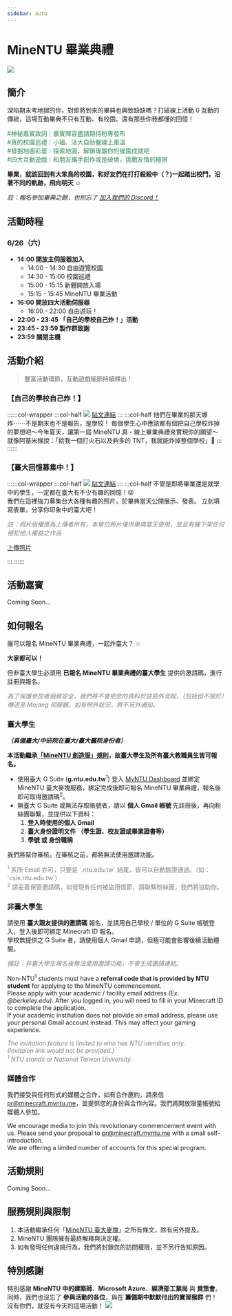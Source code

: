 ```yaml
---
sidebar: auto
---
```

# MineNTU 畢業典禮

![](/images/minentu-grad-banner.png)<br>


## 簡介
深陷期末考地獄的你，對即將到來的畢典也興致缺缺嗎？打破線上活動 0 互動的傳統，這場互動畢典不只有互動、有校園、還有那些你我都懂的回憶！<br>
<p style="color:SeaGreen;">
#神秘嘉賓致詞｜嘉賓陣容盡請期待粉專發布 <br>
#真的校園巡禮｜小福、活大自助餐線上重溫 <br>
#發掘地圖彩蛋｜探索地圖，解鎖專屬你的猴園成就吧 <br>
#四大互動遊戲｜和朋友攜手創作或是破壞，挑戰友情的極限 <br>
</p>

**畢業，就該回到有大笨鳥的校園，和好友們在打打殺殺中（？)一起踏出校門，沿著不同的軌跡，飛向明天 ☺️**

*註：報名參加畢典之餘，也別忘了 [*<i class="fab fa-discord"></i> 加入我們的 Discord！*](https://discord.gg/k4mUUHMHRv)*<br>
## 活動時程
### 6/26（六）
- **14:00 開放主伺服器加入**
    - 14:00 - 14:30 自由遊覽校園
    - 14:30 - 15:00 校園巡禮
    - 15:00 - 15:15 新體開放入場
    - 15:15 - 15:45 MineNTU 畢業活動
- **16:00 開放四大活動伺服器**
    - 16:00 - 22:00 自由遊玩！
- **22:00 - 23:45 「自己的學校自己炸！」活動**
- **23:45 - 23:59 製作群致謝**
- **23:59 關閉主機**

## 活動介紹
> 豐富活動環節，互動遊戲細節持續釋出！<br>

### 【自己的學校自己炸！】
::::::col-wrapper
:::col-half
![](/images/campaign-tnt.jpg)
[<i class="fab fa-facebook-square"></i> 貼文連結](https://www.facebook.com/MineNTU/posts/125183503093849)
:::
:::col-half
他們在畢業的那天爆炸⋯⋯不是期末也不是報告，是學校！
每個學生心中應該都有個把自己學校炸掉的夢想吧～今年夏天，讓第一屆 MineNTU 真・線上畢業典禮來實現你的願望～就像阿基米猴說：「給我一個打火石以及夠多的 TNT，我就能炸掉整個學校」🙈
:::
::::::

### 【臺大回憶募集中！】
::::::col-wrapper
:::col-half
![](/images/campaign-photos.jpg)
[<i class="fab fa-facebook-square"></i> 貼文連結](https://www.facebook.com/MineNTU/posts/125433923068807)
:::
:::col-half
不管是即將畢業還是就學中的學生，一定都在臺大有不少有趣的回憶！😜 <br>
我們在這裡強力募集台大各種有趣的照片，於畢典當天公開展示、發表。
立刻填寫表單，分享你印象中的臺大吧！<br>

<p style="color:gray;">
<i>
註：照片版權應為上傳者所有，本單位照片僅供畢典當天使用，並且有權下架任何侵犯他人權益之作品
</i>
</p>

[<i class="fas fa-upload"></i> 上傳照片](https://forms.gle/ovrPnE2gWEDK9jz49)

:::
::::::

## 活動嘉賓
Coming Soon...

## 如何報名

誰可以報名 MineNTU 畢業典禮，一起炸臺大？ 💥

**大家都可以！** <br>

但非臺大學生必須用 **已報名 MineNTU 畢業典禮的臺大學生** 提供的邀請碼，進行註冊與報名。

<p style="color:gray;">
<i>
為了保護參加者個資安全，我們將不會把您的資料於註冊外流程，（包括但不限於）傳送至 Mojang 伺服器。如有例外狀況，將不另外通知。
</i>
</p>

### 臺大學生
***（具備臺大/中研院在臺大/臺大醫院身份者）***

**本活動繼承[「MineNTU 創造服」規則](https://minecraft.myntu.me/terms-and-conditions)，故臺大學生及所有臺大教職員生皆可報名。**

- 使用臺大 G Suite (**g.ntu.edu.tw**<sup>1</sup>) 登入 [MyNTU Dashboard](https://dashboard.myntu.me/auth) 並綁定 MineNTU 臺大麥塊服務，綁定完成後即可報名 MineNTU 畢業典禮，報名後即可取得邀請碼<sup>2</sup>。
- 無臺大 G Suite 或無法存取帳號者，請以 **個人 Gmail 帳號** 先註冊後，再向粉絲團聯繫，並提供以下資料：
    1. **登入時使用的個人 Gmail**
    2. **臺大身份證明文件 （學生證、校友證或畢業證書等）**
    3. **學號 或 身份職稱** <br>

我們將幫你審核。在審核之前，都將無法使用邀請功能。
<p style="color:gray;">
<sup>1</sup> 系所 Email 亦可，只要是 `.ntu.edu.tw` 結尾，皆可以自動驗證通過。（如：`csie.ntu.edu.tw`）
<br>
<sup>2</sup> 請妥善保管邀請碼，如發現有任何被盜用情節，請聯繫粉絲團，我們將協助你。
</p>

### 非臺大學生

請使用 **臺大親友提供的邀請碼** 報名，並請用自己學校 / 單位的 G Suite 帳號登入，登入後即可綁定 Minecraft ID 報名。
<br>
學校無提供之 G Suite 者，請使用個人 Gmail 申請，但極可能會影響後續活動體驗。
<p style="color:gray;">
<i>
備註：非臺大學生報名後無法使用邀請功能，不會生成邀請連結。
</i>
</p>


Non-NTU<sup>1</sup> students must have a **referral code that is provided by NTU student** for applying to the MineNTU commencement. <br>
Please apply with your academic / facility email address *(Ex. @berkeley.edu)*. After you logged in, you will need to fill in your Minecraft ID to complete the application.<br>
If your academic institution does not provide an email address, please use your personal Gmail account instead. This may affect your gaming experience.
<p style="color:gray;">
<i>
The invitation feature is limited to who has NTU identities only. <br>
(Invitaion link would not be provided.)<br>
<sup>1</sup> NTU stands or National Taiwan University.
</i>
</p>



### 媒體合作

我們接受與任何形式的媒體之合作，如有合作邀約，請來信 [pr@minecraft.myntu.me](mailto:pr@minecraft.myntu.me)，並提供您的身份與合作內容。我們將開放限量帳號給媒體人參加。

We encourage media to join this revolutionary commencement event with us. Please send your proposal to [pr@minecraft.myntu.me](mailto:pr@minecraft.myntu.me) with a small self-introduction. <br>
We are offering a limited number of accounts for this special program.

## 活動規則
Coming Soon...

## 服務規則與限制

1. 本活動繼承任何「[MineNTU 臺大麥塊](https://minecraft.myntu.me/terms-and-conditions)」之所有條文，除有另外提及。
2. MineNTU 團隊擁有最終解釋與決定權。
3. 如有發現任何違規行為，我們將封鎖您的訪問權限，並不另行告知原因。


## 特別感謝
特別感謝 **MineNTU 中的建築師**、**Microsoft Azure**、**經濟部工業局** 與 **資策會**。 <br>
同時，我們也沒忘了 **參與活動的各位**，與在 **籌備期中默默付出的實習猴群** 們！<br>
沒有你們，就沒有今天的這場活動！
![](/images/sponsor-logos-bk.png)<br>
